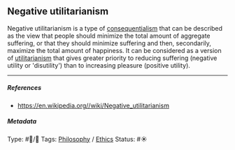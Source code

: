 ## Negative utilitarianism

Negative utilitarianism is a type of [consequentialism](Consequentialism.md) that can be described as the view that people should minimize the total amount of aggregate suffering, or that they should minimize suffering and then, secondarily, maximize the total amount of happiness. It can be considered as a version of [utilitarianism](Utilitarianism.md) that gives greater priority to reducing suffering (negative utility or 'disutility') than to increasing pleasure (positive utility).

---

##### References

* https://en.wikipedia.org//wiki/Negative_utilitarianism

##### Metadata

Type: #🔵/🔵 
Tags: [Philosophy](Philosophy.md) / [Ethics](Ethics.md)
Status: #☀️ 

